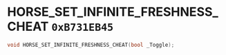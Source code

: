 # HORSE_SET_INFINITE_FRESHNESS_CHEAT `0xB731EB45`

```cpp
void HORSE_SET_INFINITE_FRESHNESS_CHEAT(bool _Toggle);
```
